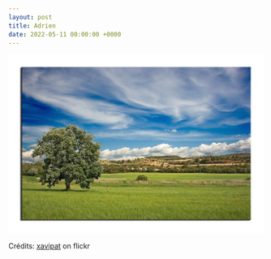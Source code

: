 ```yaml
---
layout: post
title: Adrien
date: 2022-05-11 00:00:00 +0000
---
```


![Adrien](/images/2022-05-11.jpg)

Crédits: [xavipat](https://www.flickr.com/people/xavipat/) on flickr
